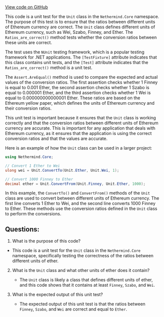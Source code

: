 [View code on GitHub](https://github.com/NethermindEth/nethermind/src/Nethermind/Nethermind.Core.Test/UnitTests.cs)

This code is a unit test for the `Unit` class in the `Nethermind.Core` namespace. The purpose of this test is to ensure that the ratios between different units of Ethereum currency are correct. The `Unit` class defines different units of Ethereum currency, such as Wei, Szabo, Finney, and Ether. The `Ratios_are_correct()` method tests whether the conversion ratios between these units are correct.

The test uses the `NUnit` testing framework, which is a popular testing framework for .NET applications. The `[TestFixture]` attribute indicates that this class contains unit tests, and the `[Test]` attribute indicates that the `Ratios_are_correct()` method is a unit test.

The `Assert.AreEqual()` method is used to compare the expected and actual values of the conversion ratios. The first assertion checks whether 1 Finney is equal to 0.001 Ether, the second assertion checks whether 1 Szabo is equal to 0.000001 Ether, and the third assertion checks whether 1 Wei is equal to 0.000000000000001 Ether. These ratios are based on the Ethereum yellow paper, which defines the units of Ethereum currency and their conversion ratios.

This unit test is important because it ensures that the `Unit` class is working correctly and that the conversion ratios between different units of Ethereum currency are accurate. This is important for any application that deals with Ethereum currency, as it ensures that the application is using the correct conversion ratios and that the values are accurate.

Here is an example of how the `Unit` class can be used in a larger project:

```csharp
using Nethermind.Core;

// Convert 1 Ether to Wei
ulong wei = Unit.ConvertTo(Unit.Ether, Unit.Wei, 1);

// Convert 1000 Finney to Ether
decimal ether = Unit.ConvertFrom(Unit.Finney, Unit.Ether, 1000);
```

In this example, the `ConvertTo()` and `ConvertFrom()` methods of the `Unit` class are used to convert between different units of Ethereum currency. The first line converts 1 Ether to Wei, and the second line converts 1000 Finney to Ether. These methods use the conversion ratios defined in the `Unit` class to perform the conversions.
## Questions: 
 1. What is the purpose of this code?
   - This code is a unit test for the `Unit` class in the `Nethermind.Core` namespace, specifically testing the correctness of the ratios between different units of ether.

2. What is the `Unit` class and what other units of ether does it contain?
   - The `Unit` class is likely a class that defines different units of ether, and this code shows that it contains at least `Finney`, `Szabo`, and `Wei`.

3. What is the expected output of this unit test?
   - The expected output of this unit test is that the ratios between `Finney`, `Szabo`, and `Wei` are correct and equal to `Ether`.